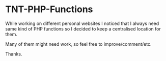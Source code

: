 # TNT-PHP-Functions

While working on different personal websites I noticed that I always need same kind of PHP functions so I decided to keep a centralised location for them.

Many of them might need work, so feel free to improve/comment/etc.

Thanks.
